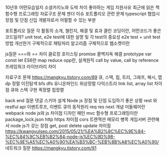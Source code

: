 10년후 어떤모습일지
소셜카지노와 도박 차이
좋아하는 게임
지원사유
최근에 읽은 책
함수형 프로그래밍
자료구조 문제
젠더 이슈
포트폴리오 관련 문제
typescript
협업시 장점 및 단점
신입 개발자로서 어필할 수 있는 부분

포트폴리오 질문
각 활동의 소개, 챌린지, 해결 및 효과
클린 코딩이란, 어떤코드가 좋은 코드일까?
unit test, e2e test에 대한 설명 및 각 test의 중요성
e2e test + unit test 방법 개선한거 구체적으로
채팅처리 알고리즘 구체적으로
웹소켓이란

js질문
===와 == 차이
클로징
호이스팅
promise
콜백지옥 해결
prototype
var const let
ES6란
map reduce
opp란, 설계원칙
call by value, call by reference
프레임워크 라이브러리 차이

자료구조 문제
https://mangkyu.tistory.com/89
큐, 스택, 힙, 트리, 그래프, 해시, 맵
dp 정렬 이진탐색 bfs dfs 유니온파인드 위상정렬 다익스트라
link list, array list 차이점
큐와 스택 구현
퀵정렬 힙정렬

back end 질문
댓글 스키마 설계
Node js 장점 및 단점 도입하기 좋은 상황
rest 와 restful api
이벤트루프, 이벤트 큐의 동작원리
req res next 개념
미들웨어란
webpack
node js와 js 차이점
디자인 패턴 mvc
함수형 프로그래밍이란
package_lock.json
http https 차이점
cors
트렌잭션
메모리 병목
게임서버 관련해서 node js가 갖는 장점
get, post delete update 차이점
https://kwangyulseo.com/2015/05/21/%EA%B2%8C%EC%9E%84-%EC%84%9C%EB%B2%84-node-js%EC%9D%98-%EC%9E%A5%EC%A0%90%EA%B3%BC-%EB%8B%A8%EC%A0%90/
네트워크 질문 https://mangkyu.tistory.com/91
